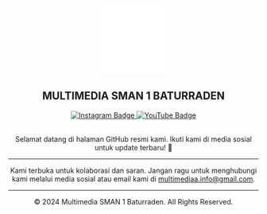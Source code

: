 <div align="center">
  <img alt="Logo Multimedia" src="Assets/img/load.GIF" width="135px" height="135px">
</div>

<div id="badges" align="center">
<h2>MULTIMEDIA SMAN 1 BATURRADEN</h2>
  <a href="https://www.instagram.com/multimedia_smabara">
    <img src="https://img.shields.io/badge/Instagram-E4405F?style=for-the-badge&logo=instagram&logoColor=white" alt="Instagram Badge"/>
  </a>
  <a href="https://www.youtube.com/@multimediasmabara7785">
    <img src="https://img.shields.io/badge/YouTube-FF0000?style=for-the-badge&logo=youtube&logoColor=white" alt="YouTube Badge"/>
  </a>
</div>

<br>

<p align="center">
Selamat datang di halaman GitHub resmi kami. Ikuti kami di media sosial untuk update terbaru! 🌟
</p>

---

<p align="center">
Kami terbuka untuk kolaborasi dan saran. Jangan ragu untuk menghubungi kami melalui media sosial atau email kami di <a href="mailto:multimediaa.info@gmail.com">multimediaa.info@gmail.com</a>.
</p>

---

<p align="center">
© 2024 Multimedia SMAN 1 Baturraden. All Rights Reserved.
</p>

